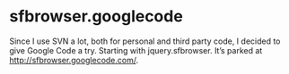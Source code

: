 <!--
  date: 2008-12-13
  modified: 2008-12-13
  slug: sfbrowsergooglecode
  type: post
  categories: jQuery, backend
  tags: Google Code, SVN
-->

# sfbrowser.googlecode

<p>Since I use SVN a lot, both for personal and third party code, I decided to give Google Code a try. Starting with jquery.sfbrowser. It&#8217;s parked at <a href="http://sfbrowser.googlecode.com/">http://sfbrowser.googlecode.com/</a>.</p>
